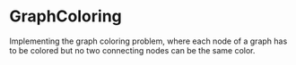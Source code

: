 # GraphColoring
Implementing the graph coloring problem, where each node of a graph has to be colored but no two connecting nodes can be the same color.
